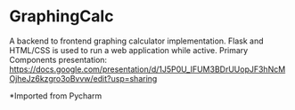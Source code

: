 # GraphingCalc

A backend to frontend graphing calculator implementation. Flask and HTML/CSS is used to run a web application while active.
Primary Components presentation: https://docs.google.com/presentation/d/1J5P0U_IFUM3BDrUUopJF3hNcMOjheJz6kzgro3oBvvw/edit?usp=sharing 

*Imported from Pycharm
